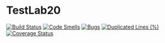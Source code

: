 # TestLab20
[![Build Status](https://travis-ci.org/FIIckSesh/TestLab20.svg?branch=master)](https://travis-ci.org/FIIckSesh/TestLab20)
[![Code Smells](https://sonarcloud.io/api/project_badges/measure?project=FIIckSesh_TestLab20&metric=code_smells)](https://sonarcloud.io/dashboard?id=FIIckSesh_TestLab20)
[![Bugs](https://sonarcloud.io/api/project_badges/measure?project=FIIckSesh_TestLab20&metric=bugs)](https://sonarcloud.io/dashboard?id=FIIckSesh_TestLab20)
[![Duplicated Lines (%)](https://sonarcloud.io/api/project_badges/measure?project=FIIckSesh_TestLab20&metric=duplicated_lines_density)](https://sonarcloud.io/dashboard?id=FIIckSesh_TestLab20)
[![Coverage Status](https://coveralls.io/repos/github/FIIckSesh/TestLab20/badge.svg?branch=master)](https://coveralls.io/github/FIIckSesh/TestLab20?branch=master)
